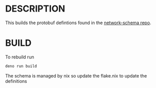 # DESCRIPTION

This builds the protobuf defintions found in the [network-schema repo](https://github.com/masslbs/network-schema).

# BUILD

To rebuild run

```bash
deno run build
```

The schema is managed by nix so update the flake.nix to update the definitions
